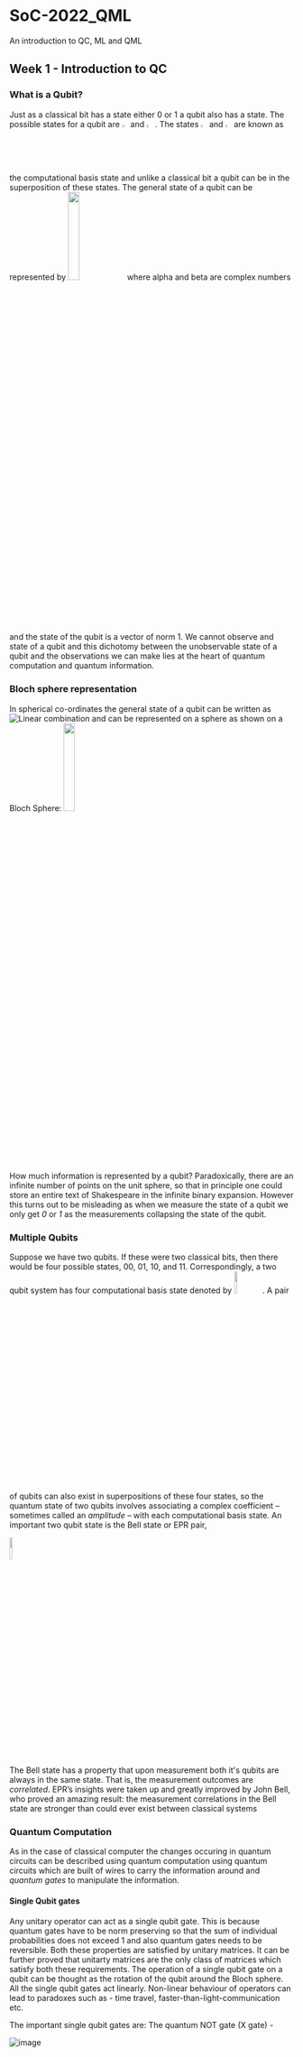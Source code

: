 # SoC-2022_QML
An introduction to QC, ML and QML

## Week 1 - Introduction to QC
### What is a Qubit?
Just as a classical bit has a state either 0 or 1 a qubit also has a state. The possible states for a qubit are  <img src="https://user-images.githubusercontent.com/95964330/164874781-7c8f5ff1-5a00-496c-8f3c-0c8a34f5fea6.png" width=2.2% height=2.2%> and <img src="https://user-images.githubusercontent.com/95964330/164912039-69f001dd-55f6-45e6-9c87-9f276af6081b.png" width=2.2% height=2.2%> . The states <img src="https://user-images.githubusercontent.com/95964330/164874781-7c8f5ff1-5a00-496c-8f3c-0c8a34f5fea6.png" width=2.2% height=2.2%> and <img src="https://user-images.githubusercontent.com/95964330/164912039-69f001dd-55f6-45e6-9c87-9f276af6081b.png" width=2.2% height=2.2%> are known as the computational basis state and unlike a classical bit a qubit can be in the superposition of these states. 
The general state of a qubit can be represented by <img src="https://user-images.githubusercontent.com/95964330/164874629-662d2bef-87f2-4040-998a-5c9d68ef021c.png" width=20% height=20%> where alpha and beta are complex numbers and the state of the qubit is a vector of norm 1. We cannot observe and state of a qubit and this dichotomy between the unobservable state of a qubit and the observations we can make lies at the heart of quantum computation and quantum information. 
### Bloch sphere representation
In spherical co-ordinates the general state of a qubit can be written as ![Linear combination](https://user-images.githubusercontent.com/95964330/164911312-21d86906-97e0-4f2c-af14-f1f528ef83e5.png)
and can be represented on a sphere as shown on a Bloch Sphere:
<img src="https://user-images.githubusercontent.com/95964330/164911401-18eaa4fc-23b2-4623-a6f0-2630dfee2f4b.png" width=20% height=20%>

How much information is represented by a qubit? Paradoxically, there are an infinite number of points on the unit sphere, so that in principle one could store an entire text of Shakespeare in the infinite binary expansion. However this turns out to be misleading as when we measure the state of a qubit we only get _0_ or _1_ as the measurements collapsing the state of the qubit. 

### Multiple Qubits
Suppose we have two qubits. If these were two classical bits, then there would be four possible states, 00, 01, 10, and 11. Correspondingly, a two qubit system has four
computational basis state denoted by <img src="https://user-images.githubusercontent.com/95964330/164911803-8a1d0b81-915b-4169-8777-876bcc9f42c2.png" width=10% height=10%>. A pair of qubits can also exist in superpositions of these four states, so the quantum state of two qubits involves associating a complex coefficient – sometimes called an _amplitude_ – with each computational basis state.
An important two qubit state is the Bell state or EPR pair,

<img src="https://user-images.githubusercontent.com/95964330/164911760-a353c3dd-6938-45c4-bf37-53ed46193dc2.png" width=10% height=10%>

The Bell state has a property that upon measurement both it's qubits are always in the same state. That is, the measurement outcomes are _correlated_. EPR’s insights were taken up and greatly improved by John Bell, who proved an amazing result: the measurement correlations in the Bell state are stronger than could ever exist between classical systems

### Quantum Computation
As in the case of classical computer the changes occuring in quantum circuits can be described using quantum computation using quantum circuits which are built of wires to carry the information around and _quantum gates_ to manipulate the information.
#### Single Qubit gates
Any unitary operator can act as a single qubit gate. This is because quantum gates have to be norm preserving so that the sum of individual probabilities does not exceed 1 and also quantum gates needs to be reversible. Both these properties are satisfied by unitary matrices. It can be further proved that unitarty matrices are the only class of matrices which satisfy both these requirements. The operation of a single qubit gate on a qubit can be thought as the rotation of the qubit around the Bloch sphere. 
All the single qubit gates act linearly. Non-linear behaviour of operators can lead to paradoxes such as - time travel, faster-than-light-communication etc.

The important single qubit gates are:
The quantum NOT gate (X gate) - 

![image](https://user-images.githubusercontent.com/95964330/164912638-f70b94a5-414b-4187-96b6-d88363e70f34.png)
